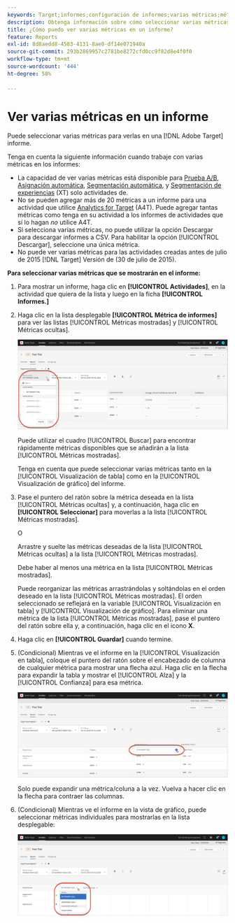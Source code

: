 ```yaml
---
keywords: Target;informes;configuración de informes;varias métricas;métricas mostradas;métricas ocultas
description: Obtenga información sobre cómo seleccionar varias métricas para verlas en un informe mediante Adobe Target.
title: ¿Cómo puedo ver varias métricas en un informe?
feature: Reports
exl-id: 8d8aedd8-4583-4131-8ae0-df14e071940a
source-git-commit: 293b2869957c2781be8272cfd0cc9f82d8e4f0f0
workflow-type: tm+mt
source-wordcount: '444'
ht-degree: 58%

---
```


# Ver varias métricas en un informe

Puede seleccionar varias métricas para verlas en una [!DNL Adobe Target] informe.

Tenga en cuenta la siguiente información cuando trabaje con varias métricas en los informes:

* La capacidad de ver varias métricas está disponible para [Prueba A/B](/help/main/c-activities/t-test-ab/test-ab.md), [Asignación automática](/help/main/c-activities/automated-traffic-allocation/automated-traffic-allocation.md), [Segmentación automática](/help/main/c-activities/auto-target/auto-target-to-optimize.md), y [Segmentación de experiencias](/help/main/c-activities/t-experience-target/experience-target.md) (XT) solo actividades de.
* No se pueden agregar más de 20 métricas a un informe para una actividad que utilice [Analytics for Target](/help/main/c-integrating-target-with-mac/a4t/a4t.md) (A4T). Puede agregar tantas métricas como tenga en su actividad a los informes de actividades que sí lo hagan *no* utilice A4T.
* Si selecciona varias métricas, no puede utilizar la opción [](/help/main/c-reports/c-report-settings/downloading-data-in-csv-file.md)Descargar para descargar informes a CSV. Para habilitar la opción [!UICONTROL Descargar], seleccione una única métrica.
* No puede ver varias métricas para las actividades creadas antes de julio de 2015 [!DNL Target] Versión de (30 de julio de 2015).

**Para seleccionar varias métricas que se mostrarán en el informe:**

1. Para mostrar un informe, haga clic en **[!UICONTROL Actividades]**, en la actividad que quiera de la lista y luego en la ficha **[!UICONTROL Informes.]**
1. Haga clic en la lista desplegable **[!UICONTROL Métrica de informes]** para ver las listas [!UICONTROL Métricas mostradas] y [!UICONTROL Métricas ocultas].

   ![imagen multiple_metrics](assets/multiple_metrics.png)

   Puede utilizar el cuadro [!UICONTROL Buscar] para encontrar rápidamente métricas disponibles que se añadirán a la lista [!UICONTROL Métricas mostradas].

   Tenga en cuenta que puede seleccionar varias métricas tanto en la [!UICONTROL Visualización de tabla] como en la [!UICONTROL Visualización de gráfico] del informe.

1. Pase el puntero del ratón sobre la métrica deseada en la lista [!UICONTROL Métricas ocultas] y, a continuación, haga clic en **[!UICONTROL Seleccionar]** para moverlas a la lista [!UICONTROL Métricas mostradas].

   O

   Arrastre y suelte las métricas deseadas de la lista [!UICONTROL Métricas ocultas] a la lista [!UICONTROL Métricas mostradas].

   Debe haber al menos una métrica en la lista [!UICONTROL Métricas mostradas].

   Puede reorganizar las métricas arrastrándolas y soltándolas en el orden deseado en la lista [!UICONTROL Métricas mostradas]. El orden seleccionado se reflejará en la variable [!UICONTROL Visualización en tabla] y [!UICONTROL Visualización de gráfico]. Para eliminar una métrica de la lista [!UICONTROL Métricas mostradas], pase el puntero del ratón sobre ella y, a continuación, haga clic en el icono **X**.

1. Haga clic en **[!UICONTROL Guardar]** cuando termine.
1. (Condicional) Mientras ve el informe en la [!UICONTROL Visualización en tabla], coloque el puntero del ratón sobre el encabezado de columna de cualquier métrica para mostrar una flecha azul. Haga clic en la flecha para expandir la tabla y mostrar el [!UICONTROL Alza] y la [!UICONTROL Confianza] para esa métrica.

   ![imagen multiple_metrics_table](assets/multiple_metrics_table.png)

   Solo puede expandir una métrica/coluna a la vez. Vuelva a hacer clic en la flecha para contraer las columnas.

1. (Condicional) Mientras ve el informe en la vista de gráfico, puede seleccionar métricas individuales para mostrarlas en la lista desplegable:

   ![imagen multiple_metrics_graph](assets/multiple_metrics_graph.png)
